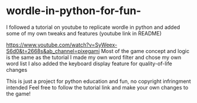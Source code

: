 # wordle-in-python-for-fun-
I followed a tutorial on youtube to replicate wordle in python and added some of my own tweaks and features (youtube link in README)

https://www.youtube.com/watch?v=SyWeex-S6d0&t=2668s&ab_channel=pixegami
Most of the game concept and logic is the same as the tutorial 
I made my own word filter and chose my own word list 
I also added the keyboard display feature for quality-of-life changes

This is just a project for python education and fun, no copyright infringment intended
Feel free to follow the tutorial link and make your own changes to the game!
